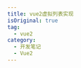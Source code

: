 ```yaml
---
title: vue2虚拟列表实现
isOriginal: true
tag:
  - vue2
category:
  - 开发笔记
  - Vue2
---
```


<DemoVirtualScrollList/>
